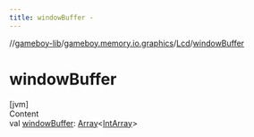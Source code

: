 ```yaml
---
title: windowBuffer -
---
```

//[gameboy-lib](../../index.md)/[gameboy.memory.io.graphics](../index.md)/[Lcd](index.md)/[windowBuffer](window-buffer.md)



# windowBuffer  
[jvm]  
Content  
val [windowBuffer](window-buffer.md): [Array](https://kotlinlang.org/api/latest/jvm/stdlib/kotlin/-array/index.html)<[IntArray](https://kotlinlang.org/api/latest/jvm/stdlib/kotlin/-int-array/index.html)>  



